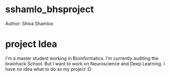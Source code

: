 # sshamlo_bhsproject
Author: Shiva Shamloo

# project Idea

I'm a master student working in Bioinformatics. I'm currently auditing the brainhack School. But I want to work on Neuroscience and Deep Learning. I have no idea what to do as my project :D
